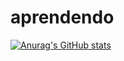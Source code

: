 # aprendendo
[![Anurag's GitHub stats](https://github-readme-stats.vercel.app/api?username=Bartcelo&count_private=true&show_icons=true&theme=dark)](https://github.com/anuraghazra/github-readme-stats)
